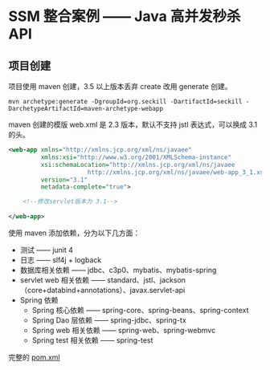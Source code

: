 #  SSM 整合案例 —— Java 高并发秒杀 API 

##  项目创建

项目使用 maven 创建，3.5 以上版本丢弃 create 改用 generate 创建。

```text
mvn archetype:generate -DgroupId=org.seckill -DartifactId=seckill -DarchetypeArtifactId=maven-archetype-webapp
```  

maven 创建的模版 web.xml 是 2.3 版本，默认不支持 jstl 表达式，可以换成 3.1 的头。

```xml
<web-app xmlns="http://xmlns.jcp.org/xml/ns/javaee"
         xmlns:xsi="http://www.w3.org/2001/XMLSchema-instance"
         xsi:schemaLocation="http://xmlns.jcp.org/xml/ns/javaee
                      http://xmlns.jcp.org/xml/ns/javaee/web-app_3_1.xsd"
         version="3.1"
         metadata-complete="true">

    <!--修改servlet版本为 3.1-->
    
</web-app>
```

使用 maven 添加依赖，分为以下几方面：

*   测试 —— junit 4
*   日志 —— slf4j + logback
*   数据库相关依赖 —— jdbc、c3p0、mybatis、mybatis-spring
*   servlet web 相关依赖 —— standard、jstl、jackson（core+databind+annotations）、javax.servlet-api
*   Spring 依赖
    *   Spring 核心依赖 —— spring-core、spring-beans、spring-context
    *   Spring Dao 层依赖 —— spring-jdbc、spring-tx
    *   Spring web 相关依赖 —— spring-web、spring-webmvc
    *   Spring test 相关依赖 —— spring-test

完整的 [pom.xml]()